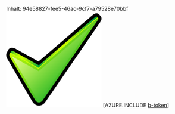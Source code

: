 Inhalt: 94e58827-fee5-46ac-9cf7-a79528e70bbf![Bild](c5cac452-a702-426f-8ff7-a60a4a6fbbd6.png)
[AZURE.INCLUDE [b-token](da29af83-3f33-42b0-9451-f7d921434a83.md)]
